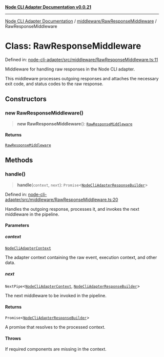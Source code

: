 [**Node CLI Adapter Documentation v0.0.21**](../../../README.md)

***

[Node CLI Adapter Documentation](../../../modules.md) / [middleware/RawResponseMiddleware](../README.md) / RawResponseMiddleware

# Class: RawResponseMiddleware

Defined in: [node-cli-adapter/src/middleware/RawResponseMiddleware.ts:11](https://github.com/stonemjs/node-cli-adapter/blob/864b503e06a40512b872ced9446e09ca39f76729/src/middleware/RawResponseMiddleware.ts#L11)

Middleware for handling raw responses in the Node CLI adapter.

This middleware processes outgoing responses and attaches the necessary exit code, and status codes to the raw response.

## Constructors

### new RawResponseMiddleware()

> **new RawResponseMiddleware**(): [`RawResponseMiddleware`](RawResponseMiddleware.md)

#### Returns

[`RawResponseMiddleware`](RawResponseMiddleware.md)

## Methods

### handle()

> **handle**(`context`, `next`): `Promise`\<[`NodeCliAdapterResponseBuilder`](../../../declarations/type-aliases/NodeCliAdapterResponseBuilder.md)\>

Defined in: [node-cli-adapter/src/middleware/RawResponseMiddleware.ts:20](https://github.com/stonemjs/node-cli-adapter/blob/864b503e06a40512b872ced9446e09ca39f76729/src/middleware/RawResponseMiddleware.ts#L20)

Handles the outgoing response, processes it, and invokes the next middleware in the pipeline.

#### Parameters

##### context

[`NodeCliAdapterContext`](../../../declarations/interfaces/NodeCliAdapterContext.md)

The adapter context containing the raw event, execution context, and other data.

##### next

`NextPipe`\<[`NodeCliAdapterContext`](../../../declarations/interfaces/NodeCliAdapterContext.md), [`NodeCliAdapterResponseBuilder`](../../../declarations/type-aliases/NodeCliAdapterResponseBuilder.md)\>

The next middleware to be invoked in the pipeline.

#### Returns

`Promise`\<[`NodeCliAdapterResponseBuilder`](../../../declarations/type-aliases/NodeCliAdapterResponseBuilder.md)\>

A promise that resolves to the processed context.

#### Throws

If required components are missing in the context.
